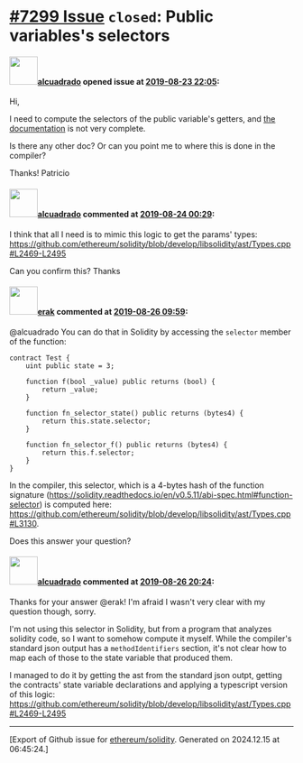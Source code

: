 # [\#7299 Issue](https://github.com/ethereum/solidity/issues/7299) `closed`: Public variables's selectors

#### <img src="https://avatars.githubusercontent.com/u/176499?u=727c007c0698f1632e98401987d52b129fcf1474&v=4" width="50">[alcuadrado](https://github.com/alcuadrado) opened issue at [2019-08-23 22:05](https://github.com/ethereum/solidity/issues/7299):

Hi,

I need to compute the selectors of the public variable's getters, and [the documentation](https://solidity.readthedocs.io/en/v0.5.11/contracts.html#getter-functions) is not very complete.

Is there any other doc? Or can you point me to where this is done in the compiler?

Thanks!
Patricio

#### <img src="https://avatars.githubusercontent.com/u/176499?u=727c007c0698f1632e98401987d52b129fcf1474&v=4" width="50">[alcuadrado](https://github.com/alcuadrado) commented at [2019-08-24 00:29](https://github.com/ethereum/solidity/issues/7299#issuecomment-524499305):

I think that all I need is to mimic this logic to get the params' types: https://github.com/ethereum/solidity/blob/develop/libsolidity/ast/Types.cpp#L2469-L2495

Can you confirm this? Thanks

#### <img src="https://avatars.githubusercontent.com/u/20012009?u=61e903cf16bc5f3353db1d571401e2e71b6f61ed&v=4" width="50">[erak](https://github.com/erak) commented at [2019-08-26 09:59](https://github.com/ethereum/solidity/issues/7299#issuecomment-524800822):

@alcuadrado You can do that in Solidity by accessing the `selector` member of the function:
```
contract Test {
    uint public state = 3;
    
    function f(bool _value) public returns (bool) {
        return _value;
    }
    
    function fn_selector_state() public returns (bytes4) {
        return this.state.selector;
    }
    
    function fn_selector_f() public returns (bytes4) {
        return this.f.selector;
    }
}
```
In the compiler, this selector, which is a 4-bytes hash of the function signature (https://solidity.readthedocs.io/en/v0.5.11/abi-spec.html#function-selector) is computed here: https://github.com/ethereum/solidity/blob/develop/libsolidity/ast/Types.cpp#L3130.

Does this answer your question?

#### <img src="https://avatars.githubusercontent.com/u/176499?u=727c007c0698f1632e98401987d52b129fcf1474&v=4" width="50">[alcuadrado](https://github.com/alcuadrado) commented at [2019-08-26 20:24](https://github.com/ethereum/solidity/issues/7299#issuecomment-525017255):

Thanks for your answer @erak! I'm afraid I wasn't very clear with my question though, sorry. 

I'm not using this selector in Solidity, but from a program that analyzes solidity code, so I want to somehow compute it myself. While the compiler's standard json output has a `methodIdentifiers` section, it's not clear how to map each of those to the state variable that produced them.

I managed to do it by getting the ast from the standard json outpt, getting the contracts' state variable declarations and applying a typescript version of this logic: https://github.com/ethereum/solidity/blob/develop/libsolidity/ast/Types.cpp#L2469-L2495


-------------------------------------------------------------------------------



[Export of Github issue for [ethereum/solidity](https://github.com/ethereum/solidity). Generated on 2024.12.15 at 06:45:24.]
